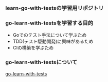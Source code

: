 ### learn-go-with-testsの学習用リポジトリ

### go-learn-with-testsを学習する目的
- Goでのテスト手法について学ぶため
- TDD(テスト駆動開発)に興味があるため
- CIの構築を学ぶため

### go-learn-with-testsについて
[go-learn-with-tests](https://quii.gitbook.io/learn-go-with-tests)

